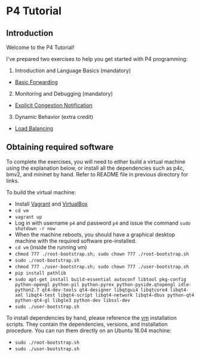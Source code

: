# P4 Tutorial

## Introduction

Welcome to the P4 Tutorial!

I've prepared two exercises to help you get started with P4
programming:

1. Introduction and Language Basics (mandatory)
* [Basic Forwarding](./basic)


2. Monitoring and Debugging (mandatory)
* [Explicit Congestion Notification](./ecn)


3. Dynamic Behavior (extra credit)
* [Load Balancing](./load_balance)

## Obtaining required software

To complete the exercises, you will need to either build a
virtual machine using the explanation below, or install all the  dependencies such as p4c, bmv2, and mininet by hand. Refer to README file in previous directory for links.

To build the virtual machine:
- Install [Vagrant](https://vagrantup.com) and [VirtualBox](https://virtualbox.org)
- `cd vm`
- `vagrant up`
- Log in with username `p4` and password `p4` and issue the command `sudo shutdown -r now`
- When the machine reboots, you should have a graphical desktop machine with the required
software pre-installed.
- `cd vm` (inside the running vm)
- `chmod 777 ./root-bootstrap.sh; sudo chown 777 ./root-bootstrap.sh`
- `sudo ./root-bootstrap.sh`
- `chmod 777 ./user-bootstrap.sh; sudo chown 777 ./user-bootstrap.sh`
- `pip install pathlib`
- `sudo apt-get install build-essential autoconf libtool pkg-config python-opengl python-pil python-pyrex python-pyside.qtopengl idle-python2.7 qt4-dev-tools qt4-designer libqtgui4 libqtcore4 libqt4-xml libqt4-test libqt4-script libqt4-network libqt4-dbus python-qt4 python-qt4-gl libgle3 python-dev libssl-dev`
- `sudo ./user-bootstrap.sh`

To install dependencies by hand, please reference the [vm](../vm) installation scripts.
They contain the dependencies, versions, and installation procedure.
You can run them directly on an Ubuntu 16.04 machine:
- `sudo ./root-bootstrap.sh`
- `sudo ./user-bootstrap.sh`
